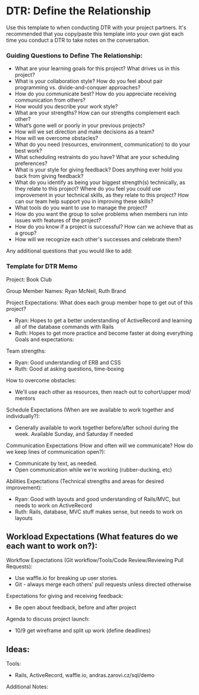 # DTR: Define the Relationship

Use this template to when conducting DTR with your project partners. It's recommended that you copy/paste this template into your own gist each time you conduct a DTR to take notes on the conversation.

### Guiding Questions to Define The Relationship:

* What are your learning goals for this project? What drives us in this project?
* What is your collaboration style? How do you feel about pair programming vs. divide-and-conquer approaches?
* How do you communicate best? How do you appreciate receiving communication from others?
* How would you describe your work style?
* What are your strengths? How can our strengths complement each other?
* What’s gone well or poorly in your previous projects?
* How will we set direction and make decisions as a team?
* How will we overcome obstacles?
* What do you need (resources, environment, communication) to do your best work?
* What scheduling restraints do you have? What are your scheduling preferences?
* What is your style for giving feedback? Does anything ever hold you back from giving feedback?
* What do you identify as being your biggest strength(s) technically, as they relate to this project? Where do you feel you could use improvement in your technical skills, as they relate to this project? How can our team help support you in improving these skills?
* What tools do you want to use to manage the project?
* How do you want the group to solve problems when members run into issues with features of the project?
* How do you know if a project is successful? How can we achieve that as a group?
* How will we recognize each other's successes and celebrate them?

Any additional questions that you would like to add:






### Template for DTR Memo

Project: Book Club

Group Member Names: Ryan McNeil, Ruth Brand

Project Expectations: What does each group member hope to get out of this project?
  - Ryan: Hopes to get a better understanding of ActiveRecord and learning all of the database commands with Rails
  - Ruth: Hopes to get more practice and become faster at doing everything
Goals and expectations:

Team strengths:
  - Ryan: Good understanding of ERB and CSS
  - Ruth: Good at asking questions, time-boxing

How to overcome obstacles:
  - We'll use each other as resources, then reach out to cohort/upper mod/ mentors

Schedule Expectations (When are we available to work together and individually?):
  - Generally available to work together before/after school during the week. Available Sunday, and Saturday if needed

Communication Expectations (How and often will we communicate? How do we keep lines of communication open?):
  - Communicate by text, as needed.  
  - Open communication while we're working (rubber-ducking, etc)

Abilities Expectations (Technical strengths and areas for desired improvement):
  - Ryan: Good with layouts and good understanding of Rails/MVC, but needs to work on ActiveRecord
  - Ruth: Rails, database, MVC stuff makes sense, but needs to work on layouts

Workload Expectations (What features do we each want to work on?):
  -

Workflow Expectations (Git workflow/Tools/Code Review/Reviewing Pull Requests):
  - Use waffle.io for breaking up user stories.
  - Git - always merge each others' pull requests unless directed otherwise

Expectations for giving and receiving feedback:
  - Be open about feedback, before and after project

Agenda to discuss project launch:
  - 10/9 get wireframe and split up work (define deadlines)

Ideas:
  -

Tools:
  - Rails, ActiveRecord, waffle.io, andras.zarovi.cz/sql/demo

Additional Notes:
